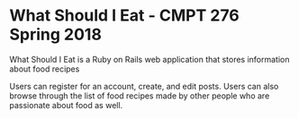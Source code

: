 # What Should I Eat - CMPT 276 Spring 2018

What Should I Eat is a Ruby on Rails web application that stores information about food recipes

Users can register for an account, create, and edit posts. Users can also browse through the list of food recipes
made by other people who are passionate about food as well.
